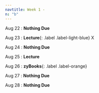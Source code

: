 ```yaml
---
navtitle: Week 1 -
n: "b"
---
```


Aug 22
: **Nothing Due**

Aug 23
: **Lecture**{: .label .label-light-blue} X

Aug 24
: **Nothing Due**

Aug 25
: **Lecture**

Aug 26
: **zyBooks**{: .label .label-orange} 

Aug 27
: **Nothing Due**

Aug 28
: **Nothing Due**

